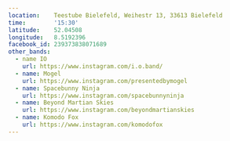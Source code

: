 ```yaml
---
location:    Teestube Bielefeld, Weihestr 13, 33613 Bielefeld
time:        '15:30'
latitude:    52.04508
longitude:   8.5192396
facebook_id: 239373838071689
other_bands:
  - name IO
    url: https://www.instagram.com/i.o.band/
  - name: Mogel
    url: https://www.instagram.com/presentedbymogel
  - name: Spacebunny Ninja
    url: https://www.instagram.com/spacebunnyninja
  - name: Beyond Martian Skies
    url: https://www.instagram.com/beyondmartianskies
  - name: Komodo Fox
    url: https://www.instagram.com/komodofox
---
```

